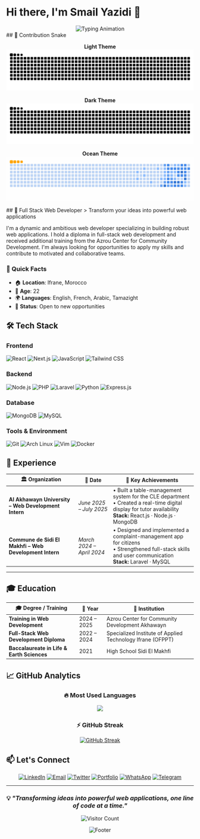 # Hi there, I'm Smail Yazidi 👋

<div align="center">
  <img src="https://readme-typing-svg.herokuapp.com/?lines=Full+Stack+Web+Developer;Always+learning+new+things&font=Fira%20Code&center=true&width=440&height=45&color=f75c7e&vCenter=true&size=22&pause=1000" alt="Typing Animation">
</div>
## 🐍 Contribution Snake

<div align="center">
  
**Light Theme**
![Snake Light](https://raw.githubusercontent.com/smail-yazidi/smail-yazidi/output/github-snake.svg)

**Dark Theme**  
![Snake Dark](https://raw.githubusercontent.com/smail-yazidi/smail-yazidi/output/github-snake-dark.svg)

**Ocean Theme**
![Snake Ocean](https://raw.githubusercontent.com/smail-yazidi/smail-yazidi/output/ocean.gif)

</div>
## 🚀 Full Stack Web Developer
> Transform your ideas into powerful web applications

I'm a dynamic and ambitious web developer specializing in building robust web applications. I hold a diploma in full-stack web development and received additional training from the Azrou Center for Community Development. I'm always looking for opportunities to apply my skills and contribute to motivated and collaborative teams.

### 🌟 Quick Facts
- 🏠 **Location**: Ifrane, Morocco
- 🎂 **Age**: 22
- 🌍 **Languages**: English, French, Arabic, Tamazight
- 💼 **Status**: Open to new opportunities

## 🛠️ Tech Stack

### Frontend
<p align="left">
  <img src="https://img.shields.io/badge/React-20232A?style=for-the-badge&logo=react&logoColor=61DAFB" alt="React"/>
  <img src="https://img.shields.io/badge/Next.js-000000?style=for-the-badge&logo=next.js&logoColor=white" alt="Next.js"/>
  <img src="https://img.shields.io/badge/JavaScript-F7DF1E?style=for-the-badge&logo=javascript&logoColor=black" alt="JavaScript"/>
  <img src="https://img.shields.io/badge/Tailwind_CSS-38B2AC?style=for-the-badge&logo=tailwind-css&logoColor=white" alt="Tailwind CSS"/>

</p>

### Backend
<p align="left">
  <img src="https://img.shields.io/badge/Node.js-43853D?style=for-the-badge&logo=node.js&logoColor=white" alt="Node.js"/>
  <img src="https://img.shields.io/badge/PHP-777BB4?style=for-the-badge&logo=php&logoColor=white" alt="PHP"/>
  <img src="https://img.shields.io/badge/Laravel-FF2D20?style=for-the-badge&logo=laravel&logoColor=white" alt="Laravel"/>
  <img src="https://img.shields.io/badge/Python-3776AB?style=for-the-badge&logo=python&logoColor=white" alt="Python"/>
  <img src="https://img.shields.io/badge/Express.js-404D59?style=for-the-badge&logo=express&logoColor=white" alt="Express.js"/>
</p>

### Database
<p align="left">
  <img src="https://img.shields.io/badge/MongoDB-4EA94B?style=for-the-badge&logo=mongodb&logoColor=white" alt="MongoDB"/>
  <img src="https://img.shields.io/badge/MySQL-00000F?style=for-the-badge&logo=mysql&logoColor=white" alt="MySQL"/>

</p>

### Tools & Environment
<p align="left">
  <img src="https://img.shields.io/badge/Git-F05032?style=for-the-badge&logo=git&logoColor=white" alt="Git"/>
  <img src="https://img.shields.io/badge/Arch_Linux-1793D1?style=for-the-badge&logo=arch-linux&logoColor=white" alt="Arch Linux"/>
  <img src="https://img.shields.io/badge/VIM-%2311AB00.svg?&style=for-the-badge&logo=vim&logoColor=white" alt="Vim"/>

  <img src="https://img.shields.io/badge/Docker-2496ED?style=for-the-badge&logo=docker&logoColor=white" alt="Docker"/>
</p>




## 💼 Experience

<div align="center">
  
| 🏛️ **Organization** | 📅 **Date** | 🚀 **Key Achievements** |
|---------------------|-------------|------------------------|
| **Al Akhawayn University – Web Development Intern** | *June 2025 – July 2025* | • Built a table-management system for the CLE department <br>• Created a real-time digital display for tutor availability <br>**Stack:** React.js · Node.js · MongoDB |
| **Commune de Sidi El Makhfi – Web Development Intern** | *March 2024 – April 2024* | • Designed and implemented a complaint-management app for citizens <br>• Strengthened full-stack skills and user communication <br>**Stack:** Laravel · MySQL |

</div>

---

## 🎓 Education

<div align="center">
  
| 🎓 **Degree / Training** | 📅 **Year** | 🏫 **Institution** |
|-------------------------|-------------|-------------------|
| **Training in Web Development** | 2024 – 2025 | Azrou Center for Community Development Akhawayn |
| **Full-Stack Web Development Diploma** | 2022 – 2024 | Specialized Institute of Applied Technology Ifrane (OFPPT) |
| **Baccalaureate in Life & Earth Sciences** | 2021 | High School Sidi El Makhfi |

</div>



## 📈 GitHub Analytics  

<div align="center">

### 🔥 Most Used Languages
<a href="https://github.com/Smail-Yazidi">
  <img height="180em" src="https://github-readme-stats.vercel.app/api/top-langs/?username=Smail-Yazidi&layout=compact&langs_count=8&theme=radical"/>
</a>

### ⚡ GitHub Streak
<a href="https://github.com/Smail-Yazidi">
  <img src="https://github-readme-streak-stats.herokuapp.com/?user=Smail-Yazidi&theme=radical" alt="GitHub Streak"/>
</a>

</div>






## 📫 Let's Connect

<div align="center">
  
[![LinkedIn](https://img.shields.io/badge/LinkedIn-0077B5?style=for-the-badge&logo=linkedin&logoColor=white)](https://linkedin.com/in/smail-yazidi/)
[![Email](https://img.shields.io/badge/Email-D14836?style=for-the-badge&logo=gmail&logoColor=white)](mailto:smail.yazidi.contact@gmail.com)
[![Twitter](https://img.shields.io/badge/Twitter-1DA1F2?style=for-the-badge&logo=twitter&logoColor=white)](https://x.com/smail_yazidi)
[![Portfolio](https://img.shields.io/badge/Portfolio-000000?style=for-the-badge&logo=vercel&logoColor=white)](https://smail-yazidi.vercel.app/)
[![WhatsApp](https://img.shields.io/badge/WhatsApp-25D366?style=for-the-badge&logo=whatsapp&logoColor=white)](https://wa.me/0719270155)
[![Telegram](https://img.shields.io/badge/Telegram-2CA5E0?style=for-the-badge&logo=telegram&logoColor=white)](https://t.me/0719270155)

</div>


---

<div align="center">
  
### 💡 *"Transforming ideas into powerful web applications, one line of code at a time."*

![Visitor Count](https://komarev.com/ghpvc/?username=Smail-Yazidi&color=red&style=for-the-badge)
</div>

<div align="center">
  <img src="https://capsule-render.vercel.app/api?type=waving&color=gradient&height=100&section=footer" alt="Footer"/>
</div>

